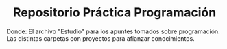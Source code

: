 <h1 align="center">Repositorio Práctica Programación</h1> 
Donde:
El archivo "Estudio" para los apuntes tomados sobre programación.
Las distintas carpetas con proyectos para afianzar conocimientos.
